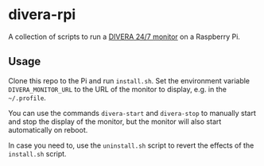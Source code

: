 # divera-rpi

A collection of scripts to run a [DIVERA 24/7 monitor](https://www.divera247.com/) on a Raspberry Pi.

## Usage

Clone this repo to the Pi and run `install.sh`. Set the environment variable `DIVERA_MONITOR_URL` to the URL of the monitor to display, e.g. in the `~/.profile`.

You can use the commands `divera-start` and `divera-stop` to manually start and stop the display of the monitor, but the monitor will also start automatically on reboot.

In case you need to, use the `uninstall.sh` script to revert the effects of the `install.sh` script.
